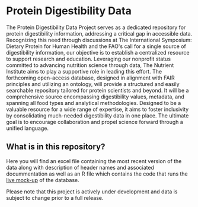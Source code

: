 # Protein Digestibility Data

The Protein Digestibility Data Project serves as a dedicated repository for protein digestibility information, addressing a critical gap in accessible data. Recognizing this need through discussions at The International Symposium: Dietary Protein for Human Health and the FAO's call for a single source of digestibility information, our objective is to establish a centralized resource to support research and education. Leveraging our nonprofit status committed to advancing nutrition science through data, The Nutrient Institute aims to play a supportive role in leading this effort. The forthcoming open-access database, designed in alignment with FAIR principles and utilizing an ontology, will provide a structured and easily searchable repository tailored for protein scientists and beyond. It will be a comprehensive source encompassing digestibility values, metadata, and spanning all food types and analytical methodologies. Designed to be a valuable resource for a wide range of expertise, it aims to foster inclusivity by consolidating much-needed digestibility data in one place. The ultimate goal is to encourage collaboration and propel science forward through a unified language.


## What is in this repository?
Here you will find an excel file containing the most recent version of the data along with description of header names and associated docummentation as well as an R file which contains the code that runs the [live mock-up](https://nutrientinstitute.shinyapps.io/ProteinDigestibilityData/) of the database.

Please note that this project is actively under development and data is subject to change prior to a full release. 
